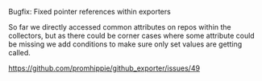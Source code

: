 Bugfix: Fixed pointer references within exporters

So far we directly accessed common attributes on repos within the collectors,
but as there could be corner cases where some attribute could be missing we add
conditions to make sure only set values are getting called.

https://github.com/promhippie/github_exporter/issues/49
